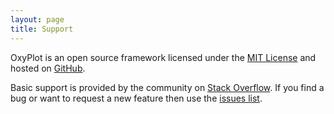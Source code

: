 ```yaml
---
layout: page
title: Support
---
```


OxyPlot is an open source framework licensed under the [MIT License][license] and hosted on [GitHub][github].

Basic support is provided by the community on [Stack Overflow][so].
If you find a bug or want to request a new feature then use the [issues list][issues].

[license]: https://raw.githubusercontent.com/helix-toolkit/helix-toolkit/master/LICENSE
[github]: https://github.com/helix-toolkit/helix-toolkit
[so]: http://stackoverflow.com/search?q=helix+toolkit
[issues]: https://github.com/helix-toolkit/helix-toolkit/issues
